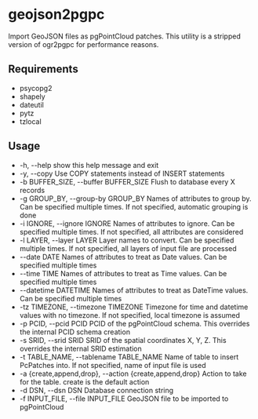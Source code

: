# geojson2pgpc

Import GeoJSON files as pgPointCloud patches. This utility is a stripped version of ogr2pgpc for performance reasons.

## Requirements

* psycopg2
* shapely
* dateutil
* pytz
* tzlocal

## Usage

* -h, --help
 show this help message and exit
* -y, --copy
 Use COPY statements instead of INSERT statements
* -b BUFFER_SIZE, --buffer BUFFER_SIZE
 Flush to database every X records
* -g GROUP_BY, --group-by GROUP_BY
Names of attributes to group by. Can be specified
multiple times. If not specified, automatic grouping
is done
* -i IGNORE, --ignore IGNORE
Names of attributes to ignore. Can be specified
multiple times. If not specified, all attributes are
considered
* -l LAYER, --layer LAYER
Layer names to convert. Can be specified multiple
times. If not specified, all layers of input file are
processed
* --date DATE
Names of attributes to treat as Date values. Can be
specified multiple times
* --time TIME
Names of attributes to treat as Time values. Can be
specified multiple times
* --datetime DATETIME
Names of attributes to treat as DateTime values. Can
be specified multiple times
* -tz TIMEZONE, --timezone TIMEZONE
Timezone for time and datetime values with no
timezone. If not specified, local timezone is assumed
* -p PCID, --pcid PCID
PCID of the pgPointCloud schema. This overrides the
internal PCID schema creation
* -s SRID, --srid SRID
SRID of the spatial coordinates X, Y, Z. This
overrides the internal SRID estimation
* -t TABLE_NAME, --tablename TABLE_NAME
Name of table to insert PcPatches into. If not
specified, name of input file is used
* -a {create,append,drop}, --action {create,append,drop}
Action to take for the table. create is the default action
* -d DSN, --dsn DSN
Database connection string
* -f INPUT_FILE, --file INPUT_FILE
GeoJSON file to be imported to pgPointCloud

